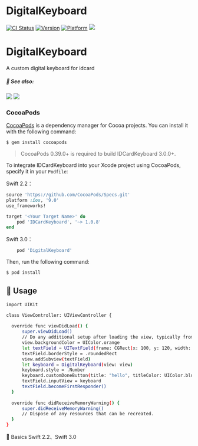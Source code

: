 
# DigitalKeyboard
[![CI Status](http://img.shields.io/travis/kishikawakatsumi/IDCardKeyboard.svg?style=flat)](https://travis-ci.org/kishikawakatsumi/IDCardKeyboard)
[![Version](https://img.shields.io/cocoapods/v/IDCardKeyboard.svg?style=flat)](http://cocoadocs.org/docsets/IDCardKeyboard)
[![Platform](https://img.shields.io/cocoapods/p/IDCardKeyboard.svg?style=flat)](http://cocoadocs.org/docsets/IDCardKeyboard)
![](https://camo.githubusercontent.com/7d97f558ccb8751e27fa65eeee94047955eba100/68747470733a2f2f63646e2d696d616765732d312e6d656469756d2e636f6d2f6d61782f313630302f312a7861666332716159644d375a4f68655957614d6d51412e706e67)
# DigitalKeyboard
A custom digital keyboard for idcard
##### :eyes: See also:
![](http://7xslr9.com1.z0.glb.clouddn.com/IDKeyboard_id.gif) ![](http://7xslr9.com1.z0.glb.clouddn.com/IDKeyboard_nu.gif) 
### CocoaPods

[CocoaPods](http://cocoapods.org) is a dependency manager for Cocoa projects. You can install it with the following command:

```bash
$ gem install cocoapods
```

> CocoaPods 0.39.0+ is required to build IDCardKeyboard 3.0.0+.

To integrate IDCardKeyboard into your Xcode project using CocoaPods, specify it in your `Podfile`:

Swift 2.2：
```ruby
source 'https://github.com/CocoaPods/Specs.git'
platform :ios, '9.0'
use_frameworks!

target '<Your Target Name>' do
    pod 'IDCardKeyboard', '~> 1.0.8'
end
```
Swift 3.0：
```ruby
    pod 'DigitalKeyboard' 
```


Then, run the following command:

```bash
$ pod install
```

## :book: Usage
  ``` bash
import UIKit

class ViewController: UIViewController {
    
    override func viewDidLoad() {
        super.viewDidLoad()
        // Do any additional setup after loading the view, typically from a nib.
        view.backgroundColor = UIColor.orange
        let textField = UITextField(frame: CGRect(x: 100, y: 120, width: 200, height: 35))
        textField.borderStyle = .roundedRect
        view.addSubview(textField)
        let keyboard = DigitalKeyboard(view: view)
        keyboard.style = .Number
        keyboard.customDoneButton(title: "hello", titleColor: UIColor.blue, theme: UIColor.green)
        textField.inputView = keyboard
        textField.becomeFirstResponder()
    }
    
    override func didReceiveMemoryWarning() {
        super.didReceiveMemoryWarning()
        // Dispose of any resources that can be recreated.
    }
}

  ```
   :key: Basics  Swift 2.2、Swift 3.0
